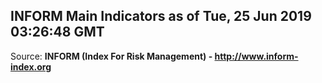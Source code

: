 ## INFORM Main Indicators as of Tue, 25 Jun 2019 03:26:48 GMT

Source: **INFORM (Index For Risk Management) - http://www.inform-index.org**